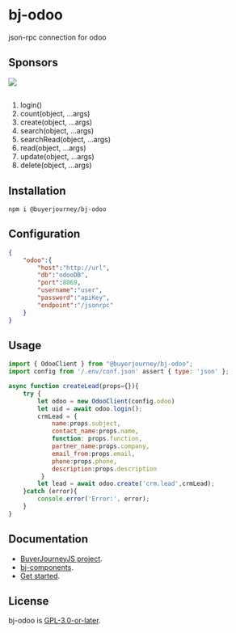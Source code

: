# bj-odoo
json-rpc connection for odoo
## Sponsors
[<img src="https://www.conference.com.mx/web/image/website/3/logo/Conference?unique=cb769b7">](https://www.conference.com.mx/comercializacion-digital)

## 
1. login()
2. count(object, ...args)
3. create(object, ...args)
4. search(object, ...args)
5. searchRead(object, ...args)
6. read(object, ...args)
7. update(object, ...args)
8. delete(object, ...args)

## Installation
```
npm i @buyerjourney/bj-odoo
```
## Configuration
```json
{
    "odoo":{
        "host":"http://url",
        "db":"odooDB",
        "port":8069,
        "username":"user",
        "password":"apiKey",
        "endpoint":"/jsonrpc"
    }
}
```
## Usage
```javascript
import { OdooClient } from "@buyerjourney/bj-odoo";
import config from '/.env/conf.json' assert { type: 'json' };

async function createLead(props={}){
    try {
        let odoo = new OdooClient(config.odoo)
        let uid = await odoo.login();
        crmLead = {
            name:props.subject,
            contact_name:props.name,
            function: props.function,
            partner_name:props.company,
            email_from:props.email,
            phone:props.phone,
            description:props.description
         }
        let lead = await odoo.create('crm.lead',crmLead);
    }catch (error){
        console.error('Error:', error);
    }
}
```

## Documentation 
- [BuyerJourneyJS project](https://buyerjourney.ninja/).
- [bj-components](https://buyerjourney.ninja/odoo).
- [Get started](https://buyerjourney.ninja/get-started).
## License
bj-odoo is [GPL-3.0-or-later](./LICENSE).

